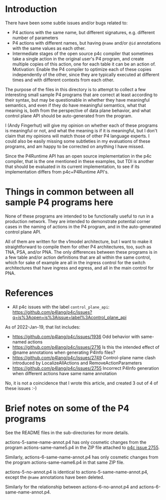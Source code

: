 # Introduction

There have been some subtle issues and/or bugs related to:

+ P4 actions with the same name, but different signatures,
  e.g. different number of parameters
+ P4 actions with different names, but having `@name` and/or `@id`
  annotations with the same values as each other.
+ Intermediate stages of the open source p4c compiler that sometimes
  take a single action in the original user's P4 program, and create
  multiple copies of this action, one for each table it can be an
  action of.  Motivation: Enable the P4 compiler to optimize each of
  these copies independently of the other, since they are typically
  executed at different times and with different contexts from each
  other.

The purpose of the files in this directory is to attempt to collect a
few interesting small sample P4 programs that are correct at least
according to their syntax, but may be questionable in whether they
have meaningful semantics, and even if they do have meaningful
semantics, what that meaning is, both from the perspective of data
plane behavior, and what control plane API should be auto-generated
from the program.

I (Andy Fingerhut) will give my opinion on whether each of these
programs is meaningful or not, and what the meaning is if it is
meaningful, but I don't claim that my opinions will match those of
other P4 language experts.  I could also be easily missing some
subtleties in my evaluations of these programs, and am happy to be
corrected on anything I have missed.

Since the P4Runtime API has an open source implementation in the p4c
compiler, that is the one mentioned in these examples, but TDI is
another that should be evaluated in its current implementation, to see
if its implementation differs from p4c+P4Runtime API's.


# Things in common between all sample P4 programs here

None of these programs are intended to be functionally useful to run
in a production network.  They are intended to demonstrate potential
corner cases in the naming of actions in the P4 program, and in the
auto-generated control plane API.

All of them are written for the v1model architecture, but I want to
make it straightforward to compile them for other P4 architectures,
too, such as TNA, PSA, and/or PNA.  The only differences between these
programs is in a few table and/or action definitions that are all
within the same control, which for sake of example are all in the
ingress control for the switch architectures that have ingress and
egress, and all in the main control for PNA.


# References

+ All p4c issues with the label `control_plane_api`:
  https://github.com/p4lang/p4c/issues?q=is%3Aopen+is%3Aissue+label%3Acontrol_plane_api

As of 2022-Jan-19, that list includes:

+ https://github.com/p4lang/p4c/issues/1936 Odd behavior with same-named actions
+ https://github.com/p4lang/p4c/issues/2716 Is this the intended effect of @name annotations when generating P4Info files?
+ https://github.com/p4lang/p4c/issues/2749 Control-plane name clash introduced by LocalizeAllActions and RemoveActionParameters
+ https://github.com/p4lang/p4c/issues/2755 Incorrect P4Info generation when different actions have same name annotation

No, it is not a coincidence that I wrote this article, and created 3
out of 4 of these issues :-)



# Brief notes on some of the P4 programs

See the README files in the sub-directories for more details.

actions-5-same-name-annot.p4 has only cosmetic changes from the
program actions-same-name5.p4 in the ZIP file attached to [p4c issue
2755](https://github.com/p4lang/p4c/issues/2755).

Similarly, actions-6-same-name-annot.p4 has only cosmetic changes from
the program actions-same-name6.p4 in that same ZIP file.

actions-5-no-annot.p4 is identical to actions-5-same-name-annot.p4,
except the `@name` annotations have been deleted.

Similarly for the relationship between actions-6-no-annot.p4 and
actions-6-same-name-annot.p4.
